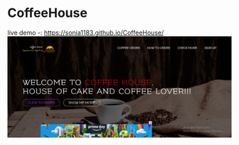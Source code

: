 # CoffeeHouse 
live demo  -: https://sonia1183.github.io/CoffeeHouse/
<img src="./image/first.png">
